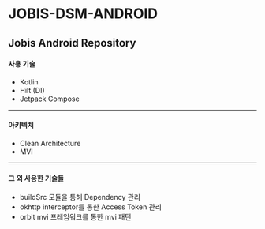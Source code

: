 # JOBIS-DSM-ANDROID
<b>Jobis Android Repository</b>
-----------------
#### 사용 기술
- Kotlin
- Hilt (DI)
- Jetpack Compose
---------
#### 아키텍처
- Clean Architecture
- MVI
---------
#### 그 외 사용한 기술들
- buildSrc 모듈을 통해 Dependency 관리
- okhttp interceptor를 통한 Access Token 관리
- orbit mvi 프레임워크를 통한 mvi 패턴 
